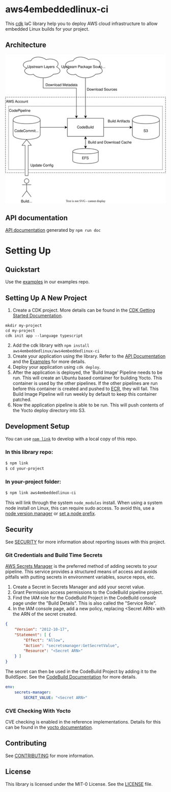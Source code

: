# aws4embeddedlinux-ci

This [cdk](https://github.com/aws/aws-cdk) IaC library help you to deploy AWS cloud infrastructure to allow embedded Linux builds for your project.

## Architecture
![architecture overview](architecture.drawio.svg "Architecture")

## API documentation
[API documentation](https://aws4embeddedlinux.github.io/aws4embeddedlinux-ci/) generated by `npm run doc`

# Setting Up

## Quickstart
Use the [examples](https://github.com/aws4embeddedlinux/aws4embeddedlinux-ci-examples) in our examples repo.


## Setting Up A New Project

1. Create a CDK project. More details can be found in the [CDK Getting Started Documentation](https://docs.aws.amazon.com/cdk/v2/guide/getting_started.html).
```
mkdir my-project
cd my-project
cdk init app --language typescript
```
2. Add the cdk library with `npm install aws4embeddedlinux/aws4embeddedlinux-ci`
3. Create your application using the library. Refer to the [API Documentation](https://aws4embeddedlinux.github.io/aws4embeddedlinux-ci) and the [Examples](github.com/aws4embeddedlinux/aws4embeddedlinux-ci-examples) for more details.
4. Deploy your application using `cdk deploy`.
5. After the application is deployed, the 'Build Image' Pipeline needs to be run. This will create an Ubuntu based container for building Yocto. This container is used by the other pipelines. If the other pipelines are run before this container is created and pushed to [ECR](https://aws.amazon.com/ecr/), they will fail. This Build Image Pipeline will run weekly by default to keep this container patched.
6. Now the application pipeline is able to be run. This will push contents of the Yocto deploy directory into S3.

## Development Setup
You can use [`npm link`](https://docs.npmjs.com/cli/v10/commands/npm-link) to develop with a local copy of this repo.

### In this library repo:
```bash
$ npm link
$ cd your-project
```

### In your-project folder:
```bash
$ npm link aws4embeddedlinux-ci
```

This will link through the system `node_modules` install. When using a system node install on Linux, this can require sudo access. To avoid this, use a [node version manager](https://docs.npmjs.com/downloading-and-installing-node-js-and-npm#using-a-node-version-manager-to-install-nodejs-and-npm) or [set a node prefix](https://docs.npmjs.com/resolving-eacces-permissions-errors-when-installing-packages-globally).



## Security

See [SECURITY](SECURITY.md) for more information about reporting issues with this project.

### Git Credentials and Build Time Secrets
[AWS Secrets Manager](https://docs.aws.amazon.com/secretsmanager/latest/userguide/intro.html) is the preferred method of adding secrets to your pipeline. This service provides a structured means of access and avoids pitfalls with putting secrets in environment variables, source repos, etc.

1. Create a Secret in Secrets Manager and add your secret value.
1. Grant Permission access permissions to the CodeBuild pipeline project.
11. Find the IAM role for the CodeBuild Project in the CodeBuild console page under the "Build Details". This is also called the "Service Role".
11. In the IAM console page, add a new policy, replacing \<Secret ARN> with the ARN of the secret created.
```json
{
    "Version": "2012-10-17",
    "Statement": [ {
        "Effect": "Allow",
        "Action": "secretsmanager:GetSecretValue",
        "Resource": "<Secret ARN>"
    } ]
}
```

The secret can then be used in the CodeBuild Project by adding it to the BuildSpec. See the [CodeBuild Documentation](https://docs.aws.amazon.com/codebuild/latest/userguide/build-spec-ref.html) for more details.
```yaml
env:
    secrets-manager:
        SECRET_VALUE: "<Secret ARN>"
```

### CVE Checking With Yocto

CVE checking is enabled in the reference implementations. Details for this can be found in the [yocto documentation](https://docs.yoctoproject.org/4.0.13/singleindex.html#checking-for-vulnerabilities).

## Contributing

See [CONTRIBUTING](CONTRIBUTING.md) for more information.

## License

This library is licensed under the MIT-0 License. See the [LICENSE](LICENSE) file.
